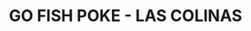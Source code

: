 ---
layout: place
title: "GO FISH POKE - LAS COLINAS"
permalink: /texas/irving/go-fish-poke-las-colinas.html
stateAbbr: TX
stateName: Texas
cityName: Irving
place_id: ChIJG96qnGODToYRFstYT5XRhiw
photos:
  - name: >-
      places/ChIJG96qnGODToYRFstYT5XRhiw/photos/AeeoHcIlrg8mKmv4Nvrc5uK58koRIMLPDt-UdzoK0r_qAD4i9B19wN9TKbYqQ9V210rRD8B-XGRW0I09pSHKocaopcCpyNs5PuK_pxvcS741_fnzh8YcOmUaO03wSNAWupSdrMrrpGIrR7RPWRw65Jf64Q5otNj8S5V-qnw19Qc3hJ2d3EmqmV96KbOaTQ6kdMLn6hZGTt8C4yAnA1X5HTRG43ogc3GPg5EZpldJa9RT4b3S2T54bgbhM2I7pkkffqhYIRfM8acwk-Z3VwyzOFFS6l_16LBxOLU8fNk8AulX5hqSeACxyTeUFcSUot_J5IhjYXXJVGNyLJbAyynNEnxtZLxYs_6kgfqgOZBwFJE-Ppm0WTxQho2Ut9AxGJhBZ25P9legv4F88xzFBek7goOl2M3kRlZ37P_vHKsTLQgcYpLjRDM
    widthPx: 3024
    heightPx: 4032
    authorAttributions:
      - displayName: Lawrencia L
        uri: https://maps.google.com/maps/contrib/105245681177270795801
        photoUri: >-
          https://lh3.googleusercontent.com/a-/ALV-UjUazeiWNmEXti_W3JlqeuDRtjYvR9HCmIibwR85JalqQs0W5bLq_w=s100-p-k-no-mo
    flagContentUri: >-
      https://www.google.com/local/imagery/report/?cb_client=maps_api_places.places_api&image_key=!1e10!2sCIHM0ogKEICAgMDgjJXYoAE&hl=en-US
    googleMapsUri: >-
      https://www.google.com/maps/place//data=!3m4!1e2!3m2!1sCIHM0ogKEICAgMDgjJXYoAE!2e10!4m2!3m1!1s0x864e83639caade1b:0x2c86d1954f58cb16
  - name: >-
      places/ChIJG96qnGODToYRFstYT5XRhiw/photos/AeeoHcJylNqbVmLv07uHS-5_DuffFMpHfuxdopWfRfFYjovwO90QCW7UgXptypqdLl3uwa763j-t1ZuM5MX7wk9T7nATwAdCWov6_GJyIxVdoXvAuEvODBJRavh1dgw5glW25HAX8rY_G-fZk6n_ldE48V5oZE_b76kQkxaMChoxb5V8l7EVS8Xc1_uELKIVuE71CQ1FgynP8FHz4pRW7Nc8p1-Cp_Xp_aLcUp4TrfVgdAR-cQzSF3uNfkeshV-eZIhDewEVPETaUIvSNxDn70q80dtRFtoH7KTyVONoNsH6HRz82lvpZYQLQwjlxSzDX9k8N2oRPTo_7Mhllwqq4uJZRL4pAi__9zYjkhOfdHdFpUHmV9l-CdYSenHGERgirPSnoeOYPhyJ6B1dGDuiC9TgTw6Hm2JAnMAEpOvdH12sQMHvTTty
    widthPx: 4032
    heightPx: 3024
    authorAttributions:
      - displayName: Olesia Fisun
        uri: https://maps.google.com/maps/contrib/111768429921608836840
        photoUri: >-
          https://lh3.googleusercontent.com/a-/ALV-UjVAS-GlPjFKP0XsadvUCreAHkOi4RUTA7Ok-IZzrOVRI0XVwp9C=s100-p-k-no-mo
    flagContentUri: >-
      https://www.google.com/local/imagery/report/?cb_client=maps_api_places.places_api&image_key=!1e10!2sCIHM0ogKEICAgICKnvHtmAE&hl=en-US
    googleMapsUri: >-
      https://www.google.com/maps/place//data=!3m4!1e2!3m2!1sCIHM0ogKEICAgICKnvHtmAE!2e10!4m2!3m1!1s0x864e83639caade1b:0x2c86d1954f58cb16
  - name: >-
      places/ChIJG96qnGODToYRFstYT5XRhiw/photos/AeeoHcLw2QNVvbBYf0IIw7OdrZ9bgUj5oYLzU6ywMudGHUMYySGLb1g3c84d17buTNXfs9vMBFPD0oXbw_ZIl18uh6ATISgb8GUq2GYaf7MSjoXkMO-0PFBgZhVLYNBUavTInDu2nqXMaAyo5FhuKwrYUdYLErMo9HPrw04eHcjpxl6JSZLTR_iRDBY7acqcLnqIM-VIUhoW0-CQ1YERMtmXmDQYrkhpw1NH17rQ6kqjvQUQ0pfWlLij4IAuxatzmApNY-HmRkj49GgDhcB62FT2Fi101l_IPfmXvWcp1t_aZznag_OmHpkR7UZ3IIUPQ9N_dg_074rVbG8krgt00c48zMDSDtgC11lDZrPP-psZSY1kIbFcVma4Rxa7IQASHYn192emKX-8JxtUeFAiuqKv2XeM7pXxUGwsP_keHXW_lmgxsA
    widthPx: 4032
    heightPx: 3024
    authorAttributions:
      - displayName: Lawrencia L
        uri: https://maps.google.com/maps/contrib/105245681177270795801
        photoUri: >-
          https://lh3.googleusercontent.com/a-/ALV-UjUazeiWNmEXti_W3JlqeuDRtjYvR9HCmIibwR85JalqQs0W5bLq_w=s100-p-k-no-mo
    flagContentUri: >-
      https://www.google.com/local/imagery/report/?cb_client=maps_api_places.places_api&image_key=!1e10!2sCIHM0ogKEICAgMDgjJXYYA&hl=en-US
    googleMapsUri: >-
      https://www.google.com/maps/place//data=!3m4!1e2!3m2!1sCIHM0ogKEICAgMDgjJXYYA!2e10!4m2!3m1!1s0x864e83639caade1b:0x2c86d1954f58cb16
  - name: >-
      places/ChIJG96qnGODToYRFstYT5XRhiw/photos/AeeoHcL1G7roqsH2gxkVH07yeAHtNF2QmvK5J74oUZZT22RTBqG2eyFs2Q62fA5HTGLt_6PSI1bjXNLmHnYYyaVSBbv36isfvMoi6yFIyMU4prMD2xDmeNghbvH_tZsicss1y_7Bj6-9v_-u5xQ8xUkxtbJpsX4UYkLgK0CtniexTqiZBUajFxbKS5XbOmz7ItLrpZYAZk2MHtsdIRRjbLJwcH0w2zcTWFcypBir5Z4YHMRQo3Ez1bzte4MjGD8uUaKkQj1eZVJHyAPyJ7IQ3FEknP87X3nlaVNmpXJtmllmOdoMDnVq-nDmitaosBTIXD2HwJovYfF_dwvfNJVWLpvaNSrLUYmL8m-Ql3SUc8Cykkf5Sid93fxD2oQLBW9CdtKmVxF0P1Xq6P3grb-EfgO8DctTTllGJYTnvNiWnOtRBcimjA
    widthPx: 3024
    heightPx: 4032
    authorAttributions:
      - displayName: Abi W
        uri: https://maps.google.com/maps/contrib/117219581825197739003
        photoUri: >-
          https://lh3.googleusercontent.com/a-/ALV-UjVqAJx7soti1R3LjtOTZty_0LSBxWvA_RPiqVshP_s9SvABchhI=s100-p-k-no-mo
    flagContentUri: >-
      https://www.google.com/local/imagery/report/?cb_client=maps_api_places.places_api&image_key=!1e10!2sCIHM0ogKEICAgIDfk8TDAg&hl=en-US
    googleMapsUri: >-
      https://www.google.com/maps/place//data=!3m4!1e2!3m2!1sCIHM0ogKEICAgIDfk8TDAg!2e10!4m2!3m1!1s0x864e83639caade1b:0x2c86d1954f58cb16
  - name: >-
      places/ChIJG96qnGODToYRFstYT5XRhiw/photos/AeeoHcJGFhtWUEfmfdb5N7SBacLxZC3iSzPtbAM74C2wji4DOhPgP8Ytj7vnUacjyMGIdkM_ZYFmU8HY8fc2BEn69GlBmbkARTnv7CNMuIGTymUSr1UzBIJBbQLiEraPg1iIpzZ8HkhZCw71o3wPALgm4_gE4XAE7r6HUHzza-ECm8EgXJ7w0uCORbIMxdd2JISC2zE3VI_WbhldfL6YMoM1C9ZR6_gWG69R15UVR8gPhpxyzDK4A7Fcc4cqp4Z2HqnlgFh6wizzSnGcWgoWBlzkkZEtyyCr0-BVK_vQcJVPM1fioy6B4rtn3GEygbNIo3BcvDpRAPw7HL1Q6xNtZ5UdMFA5Vq3CoiZPEv3lZJpSXdqnK01GCKk2ecKTluvlYKR5fiH2Wld9NTBWjJxzVj2JC54d-niQtI8ksWM9UoC12pjGkJM
    widthPx: 2048
    heightPx: 1153
    authorAttributions:
      - displayName: Elvira Macz de Cu
        uri: https://maps.google.com/maps/contrib/101573283793865892343
        photoUri: >-
          https://lh3.googleusercontent.com/a-/ALV-UjUb4V5ETsfICY6LUdbfx0NY3vpHxjE-uBm4QgqaeuyhredFFjEp=s100-p-k-no-mo
    flagContentUri: >-
      https://www.google.com/local/imagery/report/?cb_client=maps_api_places.places_api&image_key=!1e10!2sCIHM0ogKEICAgICH0I6_7wE&hl=en-US
    googleMapsUri: >-
      https://www.google.com/maps/place//data=!3m4!1e2!3m2!1sCIHM0ogKEICAgICH0I6_7wE!2e10!4m2!3m1!1s0x864e83639caade1b:0x2c86d1954f58cb16
  - name: >-
      places/ChIJG96qnGODToYRFstYT5XRhiw/photos/AeeoHcJolaU4kLeEixYjfoxamL9dtvrj4PDqM2RV7pg8jgHvWo0YHP7hE03bMo3hDQHvx13-F238l9C9dkRFXPC4vEGh5_jVxWn_QNEJy3F8BvYkrS71fAUbnzUCA2LmVcn02gQ-y-l-9AimGVL0xV8uEVkL4wcxdEnO1nBOR68-HHvRI_CRhk-Mshm5YCNDpV35f_hTM0aaD1sIypzgNoe-J2Tkctx5H2VKw9QP1Ve900qPbQH_LMZttU3O-YyvN9vpXJgxL9-AaPQA2wDWRF4x7owpAjsKDh6hYXcsAg0qhkyOtMkaC2vv_NgjJbEm6ZlwMoyjWOtGqo-kadS-tUsSSMiD0dKJmmCpdyFInsUAnl1U5ErGjN6ByslBSdravJpkqcrR3pWU7pnU3eQsaC8tpBx29rd_pbJzQ-QPqs8brQ66hg
    widthPx: 1290
    heightPx: 1698
    authorAttributions:
      - displayName: Elvira Macz de Cu
        uri: https://maps.google.com/maps/contrib/101573283793865892343
        photoUri: >-
          https://lh3.googleusercontent.com/a-/ALV-UjUb4V5ETsfICY6LUdbfx0NY3vpHxjE-uBm4QgqaeuyhredFFjEp=s100-p-k-no-mo
    flagContentUri: >-
      https://www.google.com/local/imagery/report/?cb_client=maps_api_places.places_api&image_key=!1e10!2sCIHM0ogKEICAgICH0I6_bw&hl=en-US
    googleMapsUri: >-
      https://www.google.com/maps/place//data=!3m4!1e2!3m2!1sCIHM0ogKEICAgICH0I6_bw!2e10!4m2!3m1!1s0x864e83639caade1b:0x2c86d1954f58cb16
  - name: >-
      places/ChIJG96qnGODToYRFstYT5XRhiw/photos/AeeoHcIOfwWrKvMBPG6LPq_ERyVIKyuAr_udrOwLA2bzxPlHqyzr9HqEQdkWLv235XhW4wFPkOxZOMOiQS2qH0nAmpiZnKTihx23sRmk5qYniB1CoduxxlLJNRw1fzT9-U1LYhjZcGsn60azF4KIRyq_aCTB0xxK8r-HRUqHajw2VcpiIdm8BBPFPTywfySJguBVOUz0GvS4qBPEDVsjREQ6MvJL3CdytyLEBBb2vOYdDDwkSXhHqLLFYWPySJCfkK9PLcHBw6oLiXKFSfdV5V09V2PdxWvqAJnvTksgyFsyKe_TZc4xP_sI-BPFFjVloV1K3Keu9Zs2ZTHbIy-F6JTznbDiUfmDIuRekox9tsXf73XH0Anb8fftMapKFAqlyhUhr4jFWGai7H0Yb0t3R96HUXXlemq0VK9QXBoZHxGsChre4w
    widthPx: 503
    heightPx: 672
    authorAttributions:
      - displayName: Elvira Macz de Cu
        uri: https://maps.google.com/maps/contrib/101573283793865892343
        photoUri: >-
          https://lh3.googleusercontent.com/a-/ALV-UjUb4V5ETsfICY6LUdbfx0NY3vpHxjE-uBm4QgqaeuyhredFFjEp=s100-p-k-no-mo
    flagContentUri: >-
      https://www.google.com/local/imagery/report/?cb_client=maps_api_places.places_api&image_key=!1e10!2sCIHM0ogKEICAgICH0I6_Hw&hl=en-US
    googleMapsUri: >-
      https://www.google.com/maps/place//data=!3m4!1e2!3m2!1sCIHM0ogKEICAgICH0I6_Hw!2e10!4m2!3m1!1s0x864e83639caade1b:0x2c86d1954f58cb16
  - name: >-
      places/ChIJG96qnGODToYRFstYT5XRhiw/photos/AeeoHcJpnTUxbIWpm83tbLofRadwQaBzsV1BObO3V_fQuFEnmZJdg_Xk7jiR2dmJOdRJlL9kxesMe6A4DFsnHm--sMERyrJZPPtmkPqrjcHIpgviH1mTsm3kb1MNTn-vL1ZYGSoWNyX_59Y-mgudVIYCpYwtswelG1VURV4lL0tpEwPwiqLQMOm9gF2r8DyzvIcF1Rqzg3meZIeILRRZKU1CYwylznHOpFyADylbtg_rnFCYqX3BU0UXL431KZjkNmtKDzCizi-344AbHkpJj7n6scYnFeyYVbnRVHhvt1oHtZTL1Zwq5w_o39k5O2tzadq_OLLumTKxWbfSqa6TUr8AP17pLXsl-Q-E1KNQc24_rVZQPSTGGuidgBQpnWJ1VN7jP6SF9pfadH61c5yq-Kym0lG0nyyu_0msPF6qa5B5CSi9YKg
    widthPx: 3024
    heightPx: 4032
    authorAttributions:
      - displayName: Lawrencia L
        uri: https://maps.google.com/maps/contrib/105245681177270795801
        photoUri: >-
          https://lh3.googleusercontent.com/a-/ALV-UjUazeiWNmEXti_W3JlqeuDRtjYvR9HCmIibwR85JalqQs0W5bLq_w=s100-p-k-no-mo
    flagContentUri: >-
      https://www.google.com/local/imagery/report/?cb_client=maps_api_places.places_api&image_key=!1e10!2sCIHM0ogKEICAgMDgjJXY4AE&hl=en-US
    googleMapsUri: >-
      https://www.google.com/maps/place//data=!3m4!1e2!3m2!1sCIHM0ogKEICAgMDgjJXY4AE!2e10!4m2!3m1!1s0x864e83639caade1b:0x2c86d1954f58cb16
  - name: >-
      places/ChIJG96qnGODToYRFstYT5XRhiw/photos/AeeoHcKmfNSttkFlEx_AfoEOnMOzyygODPZ0d9Nqn8i1bPsAQfv-1ZNUGzQa6XX1cTEsMww2CBxJYUbvy8oS2zYaR-4-jl1Y83o9FoQlFDphQkwY8esayBjnwG9sSEFRUXfMu-rXtjmGmvW-j6n4WOhUs9ZcDTeOxrJEE6clFO-TUf9r8jEhIh3Zhufj7f5hbp7pdLoMUHUnICqATFxB5_GwKk8GCBKrEG-NgOhKaA7zGoVAcrmbT3RjksJX4jxoOEt6DRcZv71PnGYsa-sQr54W8QPLnTCHkWl8dkIdBEu7OXnujgTEVzR5_NnuUKHsM8gz4odHCKA58ot7Bm8j8YoYDN4oL8ruEJoADWDNnVPUGQhQ3wG4Pk-F5-p7DY20xV0KwdXVtFFvL3jrQH9y4MMqalfPzz7U9AsS2Fn7EFU-MRKS6A
    widthPx: 4800
    heightPx: 3600
    authorAttributions:
      - displayName: Pei-Ning Hsu
        uri: https://maps.google.com/maps/contrib/110695480903896972526
        photoUri: >-
          https://lh3.googleusercontent.com/a/ACg8ocLrPc0oLW-Zxvuhelt9ANSziNC4Vj-Vby8EX9XvRclRnuydPg=s100-p-k-no-mo
    flagContentUri: >-
      https://www.google.com/local/imagery/report/?cb_client=maps_api_places.places_api&image_key=!1e10!2sCIHM0ogKEICAgICr2KmnaQ&hl=en-US
    googleMapsUri: >-
      https://www.google.com/maps/place//data=!3m4!1e2!3m2!1sCIHM0ogKEICAgICr2KmnaQ!2e10!4m2!3m1!1s0x864e83639caade1b:0x2c86d1954f58cb16
  - name: >-
      places/ChIJG96qnGODToYRFstYT5XRhiw/photos/AeeoHcJDS6BrXJ16gKrTirrwkjfY_Gux7EaJNUriv6s_YfMsHqgbIBxzhYSQfSjn_1NPuqQB91Haj0G4H6rCf0tTD-W_g9U_vJ71iRhnLtOeTN28UdD1MoGf2-aAJO-Xg60kscCvYY5vNZd0J2o7BPJDqfZONetX2JgdZVZ6hbjH6QDXSdIsr_yLqlU_Z_LkYuCOrA_c2EWajO046JybggTOmdmpekote6YGVSOfobcpyhgtbsAuczSLTzE4P9raA2gCMMLthPkNOfVQcQQTY7yFna0_We2hR3xz6mPSOnqplSJyoJjJpr57nHfVKc2OdT-m2cvUCzwb-RS5khkgTpiiR0sCaQC6FC2--3xg4Q2v8dDDW7PqY2e51RTUiJQLnli3197FAO-9t74fprTb-UkZEgMlTKI2op4DtqXUv8LnK0-v21hd
    widthPx: 4032
    heightPx: 3024
    authorAttributions:
      - displayName: Ivelisse Escribano
        uri: https://maps.google.com/maps/contrib/107269755516804991526
        photoUri: >-
          https://lh3.googleusercontent.com/a-/ALV-UjWcyvlgQsSj01-q4TtAKfygYOas9b3nNwMdOw9lgt__eju3t-dm=s100-p-k-no-mo
    flagContentUri: >-
      https://www.google.com/local/imagery/report/?cb_client=maps_api_places.places_api&image_key=!1e10!2sCIHM0ogKEICAgICrtqj5rAE&hl=en-US
    googleMapsUri: >-
      https://www.google.com/maps/place//data=!3m4!1e2!3m2!1sCIHM0ogKEICAgICrtqj5rAE!2e10!4m2!3m1!1s0x864e83639caade1b:0x2c86d1954f58cb16
address: '5244 N O''Connor Blvd #154, Irving, TX 75039, USA'
street: '5244 N O''Connor Blvd #154'
city: Irving
state: TX
zip: '75039'
country: USA
neighborhood: Las Colinas
latitude: '32.869536'
longitude: '-96.938072'
accessibility_options:
  wheelchairAccessibleParking: true
  wheelchairAccessibleEntrance: true
  wheelchairAccessibleRestroom: true
  wheelchairAccessibleSeating: true
business_status: OPERATIONAL
name: GO FISH POKE - LAS COLINAS
google_maps_links:
  directionsUri: >-
    https://www.google.com/maps/dir//''/data=!4m7!4m6!1m1!4e2!1m2!1m1!1s0x864e83639caade1b:0x2c86d1954f58cb16!3e0
  placeUri: https://maps.google.com/?cid=3208482223759608598
  writeAReviewUri: >-
    https://www.google.com/maps/place//data=!4m3!3m2!1s0x864e83639caade1b:0x2c86d1954f58cb16!12e1
  reviewsUri: >-
    https://www.google.com/maps/place//data=!4m4!3m3!1s0x864e83639caade1b:0x2c86d1954f58cb16!9m1!1b1
  photosUri: >-
    https://www.google.com/maps/place//data=!4m3!3m2!1s0x864e83639caade1b:0x2c86d1954f58cb16!10e5
primary_type: Sushi Restaurant
opening_hours:
  regular: null
  current: null
secondary_opening_hours:
  regular:
    weekdayDescriptions: null
    type: null
  current:
    weekdayDescriptions: null
    type: null
phone: null
price_level: null
price_range: null
rating: null
rating_count: 0
website: null
description: null
reviews: null
parking_options: null
payment_options: null
allow_dogs: null
curbside_pickup: null
delivery: null
dine_in: null
good_for_children: null
good_for_groups: null
good_for_sports: null
live_music: null
menu_for_children: null
outdoor_seating: null
reservable: null
restroom: null
serves_beer: null
serves_breakfast: null
serves_brunch: null
serves_cocktails: null
serves_coffee: null
serves_dinner: null
serves_dessert: null
serves_lunch: null
serves_vegetarian_food: null
serves_wine: null
takeout: null

---